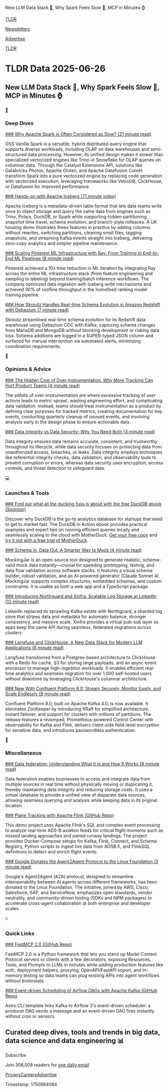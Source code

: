 New LLM Data Stack 🥞, Why Spark Feels Slow 🐌, MCP in Minutes ⌚ 

[TLDR](/)

[Newsletters](/newsletters)

[Advertise](https://advertise.tldr.tech/)

[TLDR](/)

# TLDR Data 2025-06-26

## New LLM Data Stack 🥞, Why Spark Feels Slow 🐌, MCP in Minutes ⌚

📱

### Deep Dives

[### Why Apache Spark is Often Considered as Slow? (21 minute read)](https://semyonsinchenko.github.io/ssinchenko/post/why-spark-is-slow/?utm_source=tldrdata)

OSS Vanilla Spark is a versatile, hybrid distributed query engine that supports diverse workloads, including OLAP on data warehouses and semi-structured data processing. However, its unified design makes it slower than specialized vectorized engines like Trino or Snowflake for OLAP queries on columnar data. Through the Catalyst Extensions API, solutions like Databricks Photon, Apache Gluten, and Apache Datafusion Comet transform Spark into a pure vectorized engine by replacing code generation with vectorized execution, leveraging frameworks like VeloxDB, ClickHouse, or Datafusion for improved performance.

[### Hands-on with Apache Iceberg (71 minute video)](https://www.youtube.com/watch?v=XluBSLT60h8&amp;utm_source=tldrdata)

Apache Iceberg is a metadata-driven table format that lets data teams write once to object storage and query the same data from engines such as Trino, Polars, DuckDB, or Spark while supporting hidden partitioning, snapshot time travel, schema evolution, and branch-style rollbacks. A UK housing demo illustrates these features in practice by adding columns without rewrites, switching partitions, cleaning small files, tagging snapshots, and streaming Kafka events straight into Iceberg, delivering zero-copy analytics and simpler pipeline maintenance.

[### Scaling Pinterest ML Infrastructure with Ray: From Training to End-to-End ML Pipelines (8 minute read)](https://medium.com/pinterest-engineering/scaling-pinterest-ml-infrastructure-with-ray-from-training-to-end-to-end-ml-pipelines-4038b9e837a0?utm_source=tldrdata)

Pinterest achieved a 10x time reduction in ML iteration by integrating Ray across the entire ML infrastructure stack (from feature engineering and sampling to labeling) beyond training/batch inference workflows. The company optimized data ingestion with Iceberg write mechanisms and achieved 90% of roofline throughput in the homefeed ranking model training pipeline.

[### How Skroutz Handles Real-time Schema Evolution in Amazon Redshift with Debezium (7 minute read)](https://aws.amazon.com/blogs/big-data/how-skroutz-handles-real-time-schema-evolution-in-amazon-redshift-with-debezium/?utm_source=tldrdata)

Skroutz streamlined real-time schema evolution for its Redshift data warehouse using Debezium CDC with Kafka, capturing schema changes from MariaDB and MongoDB without blocking development or risking data loss. Schema additions are logged in a SUPER-typed JSON column and surfaced for manual intervention via automated alerts, minimizing coordination requirements.

🚀

### Opinions & Advice

[### The Hidden Cost of Over-instrumentation: Why More Tracking Can Hurt Product Teams (4 minute read)](https://www.datasciencecentral.com/the-hidden-cost-of-over-instrumentation-why-more-tracking-can-hurt-product-teams/?utm_source=tldrdata)

The pitfalls of over-instrumentation are where excessive tracking of user actions leads to metric sprawl, wasting engineering effort, and complicating data validation. Instead, teams should treat instrumentation as a product by defining clear purposes for tracked metrics, creating documentation for key events, conducting quarterly cleanup of unused events, and involving analysts early in the design phase to ensure actionable data.

[### Data Integrity vs Data Security: Why You Need Both (3 minute read)](https://www.montecarlodata.com/blog-data-integrity-vs-data-security/?utm_source=tldrdata)

Data integrity ensures data remains accurate, consistent, and trustworthy throughout its lifecycle, while data security focuses on protecting data from unauthorized access, breaches, or leaks. Data integrity employs techniques like referential integrity checks, data validation, and observability tools to prevent corruption or errors, whereas data security uses encryption, access controls, and threat detection to safeguard data.

💻

### Launches & Tools

[### Find out what all the ducking fuss is about with the free DuckDB ebook (Sponsor)](https://motherduck.com/duckdb-book-form/?sy_e=v1_YWxhbm5hQHRsZHIudGVjaA%3D%3D&amp;utm_source=tldrdata)

Discover why DuckDB is the go-to analytics database for startups that need to get to market fast. The DuckDB in Action ebook provides practical examples and expert tips on running efficient queries locally and seamlessly scaling to the cloud with MotherDuck. [Get your free copy](https://motherduck.com/duckdb-book-form/?sy_e=v1_YWxhbm5hQHRsZHIudGVjaA%3D%3D) and [try it out with a free trial of MotherDuck](https://motherduck.com/get-started/?sy_e=v1_YWxhbm5hQHRsZHIudGVjaA%3D%3D).

[### Schema In, Data Out: A Smarter Way to Mock (4 minute read)](https://hackernoon.com/schema-in-data-out-a-smarter-way-to-mock?utm_source=tldrdata)

MockingJar is an open-source tool designed to generate realistic, schema-valid mock data instantly—crucial for speeding prototyping, testing, and data flow validation across software stacks. It features a visual schema builder, robust validation, and an AI-powered generator (Claude Sonnet 4). MockingJar supports complex structures, embedded schemas, and custom constraints. It is usable as both a web app and a TypeScript package.

[### Introducing Northguard and Xinfra: Scalable Log Storage at LinkedIn (12 minute read)](https://www.linkedin.com/blog/engineering/infrastructure/introducing-northguard-and-xinfra/?utm_source=tldrdata)

LinkedIn replaced its sprawling Kafka estate with Northguard, a sharded log store that stripes data and metadata for automatic balance, stronger consistency, and massive scale. Xinfra provides a virtual pub-sub layer so apps keep the same API during seamless, federated migrations across clusters.

[### Langfuse and ClickHouse: A New Data Stack for Modern LLM Applications (8 minute read)](https://clickhouse.com/blog/langfuse-and-clickhouse-a-new-data-stack-for-modern-llm-applications?utm_source=tldrdata)

Langfuse transitioned from a Postgres-based architecture to ClickHouse with a Redis for cache, S3 for storing large payloads, and an async event processor to manage high-ingestion workloads. It enables efficient real-time analytics and seamless migration for over 1,000 self-hosted users without downtime by leveraging ClickHouse's columnar architecture.

[### New With Confluent Platform 8.0: Stream Securely, Monitor Easily, and Scale Endlessly (9 minute read)](https://www.confluent.io/blog/introducing-confluent-platform-8-0/?utm_source=tldrdata)

Confluent Platform 8.0, built on Apache Kafka 4.0, is now available. It eliminates ZooKeeper by introducing KRaft for simplified architecture, instant failover, and support for clusters with millions of partitions. The release features a revamped, Prometheus-powered Control Center with observability for Kafka and Flink, delivers client-side field-level encryption for sensitive data, and introduces passwordless authentication.

🎁

### Miscellaneous

[### Data federation: Understanding What It Is and How It Works (8 minute read)](https://www.rudderstack.com/blog/data-federation?utm_source=tldrdata)

Data federation enables businesses to access and integrate data from multiple sources in real time without physically moving or duplicating it, thereby maintaining data integrity and reducing storage costs. It uses a virtual database to provide a unified view of disparate data sources, allowing seamless querying and analysis while keeping data in its original location.

[### Plane Tracking with Apache Flink (GitHub Repo)](https://github.com/saubury/plane_track?utm_source=tldrdata)

This demo project uses Apache Flink's SQL and complex event processing to analyze real-time ADS-B aviation feeds for critical flight moments such as missed landing approaches and paired runway landings. The project provides Docker-Compose setups for Kafka, Flink, Connect, and Schema Registry, Python scripts to ingest live data from ADSB.fi, and FlinkSQL definitions to detect and enrich flight events.

[### Google Donates the Agent2Agent Protocol to the Linux Foundation (3 minute read)](https://thenewstack.io/google-donates-the-agent2agent-protocol-to-the-linux-foundation/?utm_source=tldrdata)

Google's Agent2Agent (A2A) protocol, designed to streamline interoperability between AI agents across different frameworks, has been donated to the Linux Foundation. The initiative, joined by AWS, Cisco, Salesforce, SAP, and ServiceNow, emphasizes open standards, vendor neutrality, and community-driven tooling (SDKs and NPM packages) to accelerate cross-agent collaboration at both enterprise and developer scales.

⚡️

### Quick Links

[### FastMCP 2.0 (GitHub Repo)](https://github.com/jlowin/fastmcp?utm_source=tldrdata)

FastMCP 2.0 is a Python framework that lets you stand up Model Context Protocol servers or clients with a few decorators, exposing Resources, Tools, and Prompts to LLMs in minutes while adding production features like auth, deployment helpers, proxying, OpenAPI/FastAPI import, and in-memory testing so data teams can plug existing APIs into agent workflows without boilerplate.

[### Event-driven Scheduling of Airflow DAGs with Apache Kafka (GitHub Repo)](https://github.com/astronomer/external-event-driven-scheduling-example-project?utm_source=tldrdata)

Astro CLI template links Kafka to Airflow 3's event-driven scheduler: a producer DAG sends a message and an event-driven DAG fires instantly without cron or sensors.

## Curated deep dives, tools and trends in big data, data science and data engineering 📊

Subscribe

Join 308,008 readers for [one daily email](/api/latest/data)

[Privacy](/privacy)[Careers](https://jobs.ashbyhq.com/tldr.tech)[Advertise](/data/advertise)

Timestamp: 1750984084